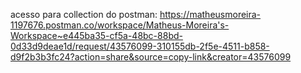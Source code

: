 acesso para collection do postman: https://matheusmoreira-1197676.postman.co/workspace/Matheus-Moreira's-Workspace~e445ba35-cf5a-48bc-88bd-0d33d9deae1d/request/43576099-310155db-2f5e-4511-b858-d9f2b3b3fc24?action=share&source=copy-link&creator=43576099